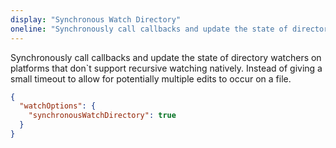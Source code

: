 ```yaml
---
display: "Synchronous Watch Directory"
oneline: "Synchronously call callbacks and update the state of directory watchers on platforms that don`t support recursive watching natively."
---
```


Synchronously call callbacks and update the state of directory watchers on platforms that don`t support recursive watching natively. Instead of giving a small timeout to allow for potentially multiple edits to occur on a file.

```json tsconfig
{
  "watchOptions": {
    "synchronousWatchDirectory": true
  }
}
```
